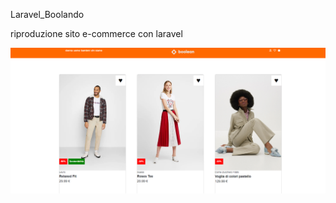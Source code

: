 Laravel_Boolando 

riproduzione sito e-commerce con laravel

 <img src="/public/Screenshot 2024-07-17 174501.png" alt="">
